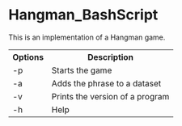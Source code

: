 # Hangman_BashScript
This is an implementation of a Hangman game.

<table>
  <tr>
    <th>Options</th>
    <th>Description</th>
  </tr>
  <tr>
    <td>-p</td>
    <td>Starts the game</td>
  </tr>
  <tr>
    <td>-a</td>
    <td>Adds the phrase to a dataset</td>
  </tr>
  <tr>
    <td>-v</td>
    <td>Prints the version of a program</td>
  </tr>
  <tr>
    <td>-h</td>
    <td>Help</td>
  </tr>
</table>
